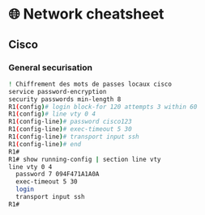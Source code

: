 # 🌐 Network cheatsheet

<ul>
    <a href="#Cisco"></a>
</ul>

## Cisco

### General securisation
```bash
! Chiffrement des mots de passes locaux cisco
service password-encryption 
security passwords min-length 8 
R1(config)# login block-for 120 attempts 3 within 60
R1(config)# line vty 0 4 
R1(config-line)# password cisco123 
R1(config-line)# exec-timeout 5 30 
R1(config-line)# transport input ssh 
R1(config-line)# end 
R1# 
R1# show running-config | section line vty
line vty 0 4
  password 7 094F471A1A0A
  exec-timeout 5 30
  login
  transport input ssh
R1#
```
